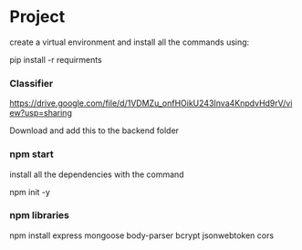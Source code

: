 # Project 
create a virtual environment and install all the commands using:

pip install -r requirments

### Classifier 

https://drive.google.com/file/d/1VDMZu_onfHOikU243Inva4KnpdvHd9rV/view?usp=sharing

Download and add this to the backend folder 


### npm start


install all the dependencies with the command 

npm init -y

### npm libraries 

npm install express mongoose body-parser bcrypt jsonwebtoken cors
